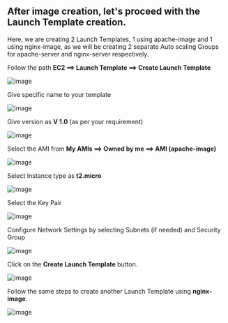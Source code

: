 ## After image creation, let's proceed with the Launch Template creation.

Here, we are creating 2 Launch Templates, 1 using apache-image and 1 using nginx-image,
as we will be creating 2 separate Auto scaling Groups for apache-server and nginx-server respectively.

Follow the path **EC2 ==> Launch Template ==> Create Launch Template**

![image](https://github.com/ajaydabe/Automated-Cloud-Web-Server-Scaling-with-Load-Balancing-Domain-Routing/assets/160045230/88a73c6f-1619-41e8-90c4-16502857a476)

Give specific name to your template

![image](https://github.com/ajaydabe/Automated-Cloud-Web-Server-Scaling-with-Load-Balancing-Domain-Routing/assets/160045230/1de2cd1e-46d0-4b23-a1a7-b631858eb821)

Give version as **V 1.0** (as per your requirement)

![image](https://github.com/ajaydabe/Automated-Cloud-Web-Server-Scaling-with-Load-Balancing-Domain-Routing/assets/160045230/ea108196-1b89-471a-84fd-fc74b23bee54)

Select the AMI from **My AMIs ==> Owned by me ==> AMI (apache-image)**

![image](https://github.com/ajaydabe/Automated-Cloud-Web-Server-Scaling-with-Load-Balancing-Domain-Routing/assets/160045230/c47f9ab0-2230-476b-a1e2-ae021e3d05ec)

Select Instance type as **t2.micro**

![image](https://github.com/ajaydabe/Automated-Cloud-Web-Server-Scaling-with-Load-Balancing-Domain-Routing/assets/160045230/c48cc5bb-b676-4417-8c70-2ea3d8b55104)

Select the Key Pair

![image](https://github.com/ajaydabe/Automated-Cloud-Web-Server-Scaling-with-Load-Balancing-Domain-Routing/assets/160045230/be8a94b3-8a62-4fda-a1d2-eda264791a35)

Configure Network Settings by selecting Subnets (if needed) and Security Group

![image](https://github.com/ajaydabe/Automated-Cloud-Web-Server-Scaling-with-Load-Balancing-Domain-Routing/assets/160045230/64264eb0-e21a-42c6-bc8f-4e6d8a291c09)

Click on the **Create Launch Template** button.

![image](https://github.com/ajaydabe/Automated-Cloud-Web-Server-Scaling-with-Load-Balancing-Domain-Routing/assets/160045230/eee744e9-c769-4656-9276-610a6af606f0)

Follow the same steps to create another Launch Template using **nginx-image**.

![image](https://github.com/ajaydabe/Automated-Cloud-Web-Server-Scaling-with-Load-Balancing-Domain-Routing/assets/160045230/e0d8e5af-e584-4174-b8f9-da7d5f690252)
